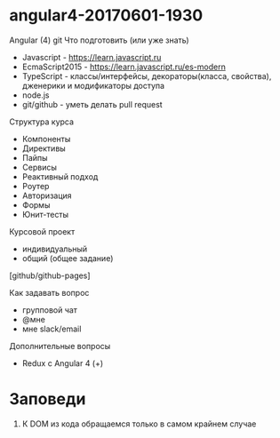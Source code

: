 # angular4-20170601-1930

Angular (4)
git
Что подготовить (или уже знать)
- Javascript - https://learn.javascript.ru
- EcmaScript2015 - https://learn.javascript.ru/es-modern
- TypeScript - классы/интерфейсы, декораторы(класса, свойства), дженерики и модификаторы доступа
- node.js
- git/github - уметь делать pull request


Структура курса
- Компоненты
- Директивы
- Пайпы
- Сервисы
- Реактивный подход
- Роутер
- Авторизация
- Формы
- Юнит-тесты

Курсовой проект
- индивидуальный
- общий (общее задание)

[github/github-pages]


Как задавать вопрос
- групповой чат
- @мне
- мне slack/email


Дополнительные вопросы
- Redux с Angular 4     (+)




# Заповеди
1. К DOM из кода обращаемся только в самом крайнем случае